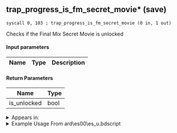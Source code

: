## trap_progress_is_fm_secret_movie* (save)

`syscall 0, 103 ; trap_progress_is_fm_secret_movie (0 in, 1 out)`

Checks if the Final Mix Secret Movie is unlocked

#### Input parameters
| Name | Type | Description
|------|------|------------


#### Return Parameters
| Name | Type
|------|-----
| is_unlocked   | bool   


<details>
	<summary>Appears in:</summary>
| filename | Entity (obj)
|----------|-------------
| ard\es00\es_u.bdscript       |           

</details>

<details>
	<summary>Example Usage From ard\es00\es_u.bdscript</summary>
```plaintext
TR3:
 gosub 4, L39
 syscall 0, 103 ; trap_progress_is_fm_secret_movie (0 in, 1 out)
 jz L30
 pushImm 7
 pushImm 0
 syscall 1, 41 ; trap_signal_call (2 in, 0 out)
 jmp L38
```
</details>

